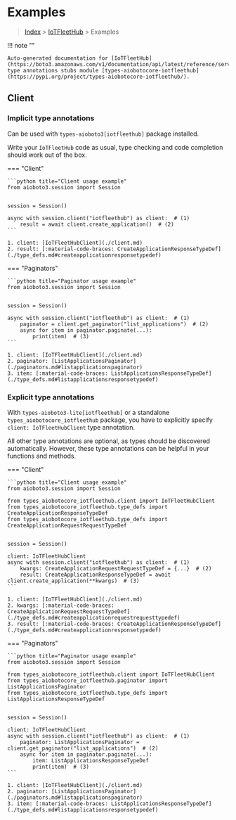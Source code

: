 # Examples

> [Index](../README.md) > [IoTFleetHub](./README.md) > Examples

!!! note ""

    Auto-generated documentation for [IoTFleetHub](https://boto3.amazonaws.com/v1/documentation/api/latest/reference/services/iotfleethub.html#IoTFleetHub)
    type annotations stubs module [types-aiobotocore-iotfleethub](https://pypi.org/project/types-aiobotocore-iotfleethub/).

## Client

### Implicit type annotations

Can be used with `types-aioboto3[iotfleethub]` package installed.

Write your `IoTFleetHub` code as usual,
type checking and code completion should work out of the box.



=== "Client"

    ```python title="Client usage example"
    from aioboto3.session import Session


    session = Session()

    async with session.client("iotfleethub") as client:  # (1)
        result = await client.create_application()  # (2)
    ```

    1. client: [IoTFleetHubClient](./client.md)
    2. result: [:material-code-braces: CreateApplicationResponseTypeDef](./type_defs.md#createapplicationresponsetypedef) 



=== "Paginators"

    ```python title="Paginator usage example"
    from aioboto3.session import Session


    session = Session()

    async with session.client("iotfleethub") as client:  # (1)
        paginator = client.get_paginator("list_applications")  # (2)
        async for item in paginator.paginate(...):
            print(item)  # (3)
    ```

    1. client: [IoTFleetHubClient](./client.md)
    2. paginator: [ListApplicationsPaginator](./paginators.md#listapplicationspaginator)
    3. item: [:material-code-braces: ListApplicationsResponseTypeDef](./type_defs.md#listapplicationsresponsetypedef) 




### Explicit type annotations

With `types-aioboto3-lite[iotfleethub]`
or a standalone `types_aiobotocore_iotfleethub` package, you have to explicitly specify
`client: IoTFleetHubClient` type annotation.

All other type annotations are optional, as types should be discovered automatically.
However, these type annotations can be helpful in your functions and methods.


=== "Client"

    ```python title="Client usage example"
    from aioboto3.session import Session

    from types_aiobotocore_iotfleethub.client import IoTFleetHubClient
    from types_aiobotocore_iotfleethub.type_defs import CreateApplicationResponseTypeDef
    from types_aiobotocore_iotfleethub.type_defs import CreateApplicationRequestRequestTypeDef


    session = Session()

    client: IoTFleetHubClient
    async with session.client("iotfleethub") as client:  # (1)
        kwargs: CreateApplicationRequestRequestTypeDef = {...}  # (2)
        result: CreateApplicationResponseTypeDef = await client.create_application(**kwargs)  # (3)
    ```

    1. client: [IoTFleetHubClient](./client.md)
    2. kwargs: [:material-code-braces: CreateApplicationRequestRequestTypeDef](./type_defs.md#createapplicationrequestrequesttypedef) 
    3. result: [:material-code-braces: CreateApplicationResponseTypeDef](./type_defs.md#createapplicationresponsetypedef) 



=== "Paginators"

    ```python title="Paginator usage example"
    from aioboto3.session import Session

    from types_aiobotocore_iotfleethub.client import IoTFleetHubClient
    from types_aiobotocore_iotfleethub.paginator import ListApplicationsPaginator
    from types_aiobotocore_iotfleethub.type_defs import ListApplicationsResponseTypeDef


    session = Session()

    client: IoTFleetHubClient
    async with session.client("iotfleethub") as client:  # (1)
        paginator: ListApplicationsPaginator = client.get_paginator("list_applications")  # (2)
        async for item in paginator.paginate(...):
            item: ListApplicationsResponseTypeDef
            print(item)  # (3)
    ```

    1. client: [IoTFleetHubClient](./client.md)
    2. paginator: [ListApplicationsPaginator](./paginators.md#listapplicationspaginator)
    3. item: [:material-code-braces: ListApplicationsResponseTypeDef](./type_defs.md#listapplicationsresponsetypedef) 




